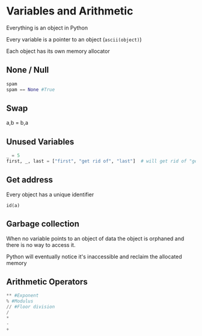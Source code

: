 # Variables and Arithmetic

Everything is an object in Python

Every variable is a pointer to an object (`ascii(object)`)

Each object has its own memory allocator

## None / Null

```python
spam
spam == None #True
```

## Swap

a,b = b,a

## Unused Variables

```python
_ = 5
first, _, last = ["first", "get rid of", "last"]  # will get rid of "get rid of"
```

## Get address

Every object has a unique identifier

`id(a)`

## Garbage collection

When no variable points to an object of data the object is orphaned and there is no way to access it.

Python will eventually notice it's inaccessible and reclaim the allocated memory

## Arithmetic Operators

```python
** #Exponent
% #Modulus
// #Floor division
/
*
-
+
```
